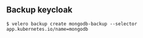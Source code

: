 ## Backup keycloak
```
$ velero backup create mongodb-backup --selector app.kubernetes.io/name=mongodb
```
